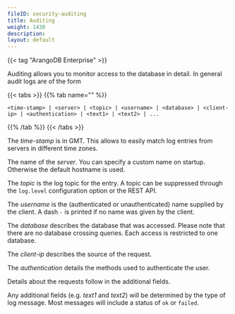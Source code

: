 ```yaml
---
fileID: security-auditing
title: Auditing
weight: 1430
description: 
layout: default
---
```

{{< tag "ArangoDB Enterprise" >}}

Auditing allows you to monitor access to the database in detail. In general
audit logs are of the form

{{< tabs >}}
{{% tab name="" %}}
```
<time-stamp> | <server> | <topic> | <username> | <database> | <client-ip> | <authentication> | <text1> | <text2> | ...
```
{{% /tab %}}
{{< /tabs >}}

The *time-stamp* is in GMT. This allows to easily match log entries from servers
in different time zones.

The name of the *server*. You can specify a custom name on startup. Otherwise
the default hostname is used.

The *topic* is the log topic for the entry. A topic can be suppressed through
the `log.level` configuration option or the REST API.

The *username* is the (authenticated or unauthenticated) name supplied by the
client. A dash `-` is printed if no name was given by the client.

The *database* describes the database that was accessed. Please note that there
are no database crossing queries. Each access is restricted to one database.

The *client-ip* describes the source of the request.

The *authentication* details the methods used to authenticate the user.

Details about the requests follow in the additional fields.

Any additional fields (e.g. *text1* and *text2*) will be determined by the type
of log message. Most messages will include a status of `ok` or `failed`.
